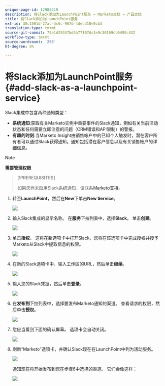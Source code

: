 ```yaml
---
unique-page-id: 12983619
description: 将Slack添加为LaunchPoint服务 — Marketo文档 — 产品文档
title: 将Slack添加为LaunchPoint服务
exl-id: 38c1501d-27ac-4c6c-967d-4decd10e0cb3
translation-type: tm+mt
source-git-commit: 72e1d29347bd5b77107da1e9c30169cb6490c432
workflow-type: tm+mt
source-wordcount: '258'
ht-degree: 0%

---
```


# 将Slack添加为LaunchPoint服务{#add-slack-as-a-launchpoint-service}

Slack集成中包含两种通知类型：

* **系统通知**:获取有关Marketo实例中重要事件的Slack通知，例如有关当前活动状态和任何需要立即注意的问题（CRM错误和API限制）的警报。
* **有趣的时刻**:当Marketo Insight由销售帐户中的已知个人触发时，潜在客户所有者可以通过Slack获得通知。通知包括潜在客户信息以及有关销售帐户的详细信息。

>[!NOTE]
>
>**需要管理权限**

>[!PREREQUISITES]
>
>如果您尚未启用Slack系统通知，请联系[Marketo支持](https://nation.marketo.com/t5/Support/ct-p/Support)。

1. 转至&#x200B;**LaunchPoint**，然后在&#x200B;**New**&#x200B;下单击&#x200B;**New Service**。

   ![](assets/image2017-11-27-14-3a13-3a18.png)

1. 输入Slack集成的显示名称。 在&#x200B;**服务**&#x200B;下拉列表中，选择&#x200B;**Slack**。 单击&#x200B;**创建**。

   ![](assets/image2017-11-27-15-3a54-3a11.png)

1. 单击&#x200B;**授权**。 这将在新选项卡中打开Slack，您将在该选项卡中完成授权并授予Marketo从Slack中提取信息的权限。

   ![](assets/image2017-11-27-14-3a16-3a6.png)

1. 在新的Slack选项卡中，输入工作区的URL，然后单击&#x200B;**继续**。

   ![](assets/image2017-11-27-15-3a1-3a29.png)

1. 输入您的Slack凭据，然后单击&#x200B;**登录**。

   ![](assets/image2017-11-27-15-3a1-3a3.png)

1. 在&#x200B;**发布到**&#x200B;下拉列表中，选择要发布Marketo通知的渠道。 查看请求的权限，然后单击&#x200B;**授权**。

   ![](assets/image2018-1-9-13-3a21-3a50.png)

1. 您应当看到下面的确认屏幕。 选项卡会自动关闭。

   ![](assets/image2017-11-27-15-3a51-3a57.png)

1. 刷新“Marketo”选项卡，并确认Slack现在在LaunchPoint中列为活动服务。

   ![](assets/image2017-11-27-15-3a55-3a37.png)

   通知现在将开始发布到您在步骤6中选择的渠道。 它们会像这样：

   ![](assets/samplenotification.png)
